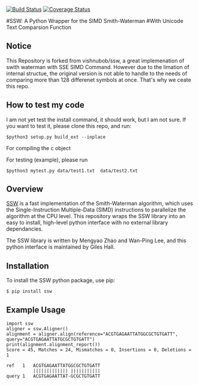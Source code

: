 [![Build Status](https://travis-ci.org/vishnubob/ssw.svg?branch=master)](https://travis-ci.org/vishnubob/ssw)
[![Coverage Status](https://coveralls.io/repos/vishnubob/ssw/badge.svg?branch=master&service=github)](https://coveralls.io/github/vishnubob/ssw?branch=master)

#SSW: A Python Wrapper for the SIMD Smith-Waterman 
#With Unicode Text Comparsion Function

## Notice

 This Repository is forked from vishnubob/ssw, a great implemenation of swith waterman with SSE SIMD Command. However due to the limation of internal structue, the original version is not able to handle to the needs of comparing more than 128 differenet symbols at once. That's why we ceate this repo.

## How to test my code

I am not yet test the install command, it should work, but I am not sure. If you want to test it, please clone this repo, and run:

```
$python3 setup.py build_ext --inplace 
```
For compiling the c object

For testing (example), please  run 
```
$python3 mytest.py data/test1.txt  data/test2.txt
```



## Overview

[SSW][ssw_repo] is a fast implementation of the Smith-Waterman algorithm, which
uses the Single-Instruction Multiple-Data (SIMD) instructions to parallelize
the algorithm at the CPU level.  This repository wraps the SSW library into an
easy to install, high-level python interface with no external library dependancies.

The SSW library is written by Mengyao Zhao and Wan-Ping Lee, and this python
interface is maintained by Giles Hall.

## Installation

To install the SSW python package, use pip:

```
$ pip install ssw
```

## Example Usage

```
import ssw
aligner = ssw.Aligner()
alignment = aligner.align(reference="ACGTGAGAATTATGGCGCTGTGATT", query="ACGTGAGAATTATGCGCTGTGATT")
print(alignment.alignment_report())
Score = 45, Matches = 24, Mismatches = 0, Insertions = 0, Deletions = 1

ref   1   ACGTGAGAATTATGGCGCTGTGATT
          ||||||||||||| |||||||||||
query 1   ACGTGAGAATTAT-GCGCTGTGATT
```

[ssw_repo]: https://github.com/mengyao/Complete-Striped-Smith-Waterman-Library

